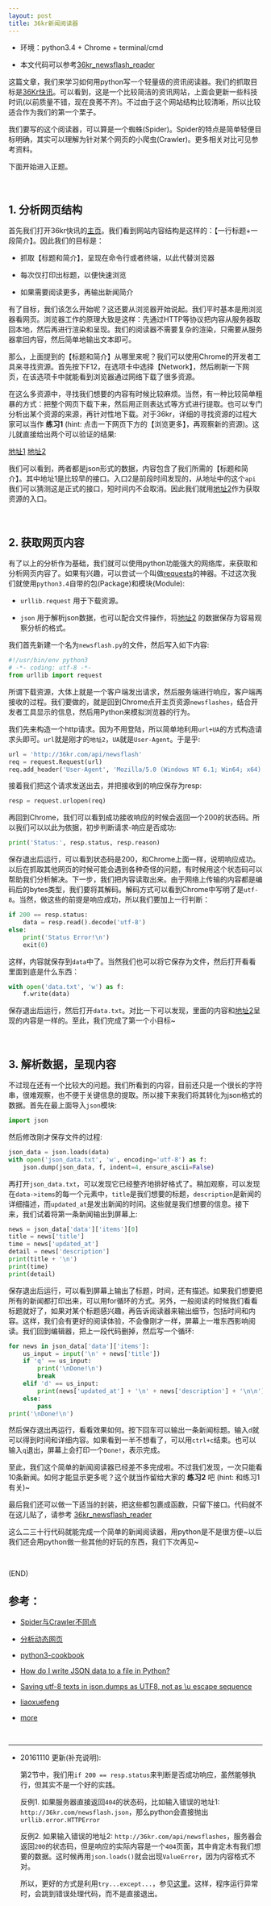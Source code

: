 ```yaml
---
layout: post
title: 36kr新闻阅读器
---
```



*	环境：python3.4 + Chrome + terminal/cmd

*	本文代码可以参考[36kr_newsflash_reader](https://github.com/jJayyyyyyy/36kr_newsflash_reader)

这篇文章，我们来学习如何用python写一个轻量级的资讯阅读器。我们的抓取目标是[36Kr快讯](http://36kr.com/newsflashes)。可以看到，这是一个比较简洁的资讯网站，上面会更新一些科技时讯(以前质量不错，现在良莠不齐)。不过由于这个网站结构比较清晰，所以比较适合作为我们的第一个栗子。

我们要写的这个阅读器，可以算是一个蜘蛛(Spider)。Spider的特点是简单轻便目标明确，其实可以理解为针对某个网页的小爬虫(Crawler)。更多相关对比可见参考资料。

下面开始进入正题。

<br/>

##	1. 分析网页结构

首先我们打开36kr快讯的[主页](http://36kr.com/newsflashes)。我们看到网站内容结构是这样的：【一行标题+一段简介】。因此我们的目标是：

*	抓取【标题和简介】，呈现在命令行或者终端，以此代替浏览器

*	每次仅打印出标题，以便快速浏览

*	如果需要阅读更多，再输出新闻简介

有了目标，我们该怎么开始呢？这还要从浏览器开始说起。我们平时基本是用浏览器看网页。浏览器工作的原理大致是这样：先通过HTTP等协议把内容从服务器取回本地，然后再进行渲染和呈现。我们的阅读器不需要复杂的渲染，只需要从服务器拿回内容，然后简单地输出文本即可。

那么，上面提到的【标题和简介】从哪里来呢？我们可以使用Chrome的开发者工具来寻找资源。首先按下F12，在选项卡中选择【Network】，然后刷新一下网页，在该选项卡中就能看到浏览器通过网络下载了很多资源。

在这么多资源中，寻找我们想要的内容有时候比较麻烦。当然，有一种比较简单粗暴的方式：把整个网页下载下来，然后用正则表达式等方式进行提取。也可以专门分析出某个资源的来源，再针对性地下载。对于36kr，详细的寻找资源的过程大家可以当作 **练习1** (hint: 点击一下网页下方的【浏览更多】，再观察新的资源)。这儿就直接给出两个可以验证的结果:

[地址1](http://36kr.com/newsflashes.json) [地址2](http://36kr.com/api/newsflash)

我们可以看到，两者都是json形式的数据，内容包含了我们所需的【标题和简介】。其中地址1是比较早的接口。入口2是前段时间发现的，从地址中的这个`api`我们可以猜测这是正式的接口，短时间内不会取消。因此我们就用[地址2](http://36kr.com/api/newsflash)作为获取资源的入口。

<br/>

##	2. 获取网页内容

有了以上的分析作为基础，我们就可以使用python功能强大的网络库，来获取和分析网页内容了。如果有兴趣，可以尝试一个叫做[requests](https://github.com/kennethreitz/requests)的神器。不过这次我们就使用`python3.4`自带的包(Package)和模块(Module):

*	`urllib.request` 用于下载资源。

*	`json` 用于解析json数据，也可以配合文件操作，将[地址2](http://36kr.com/api/newsflash) 的数据保存为容易观察分析的格式。

我们首先新建一个名为`newsflash.py`的文件，然后写入如下内容:

```python
#!/usr/bin/env python3
# -*- coding: utf-8 -*-
from urllib import request
```

所谓下载资源，大体上就是一个客户端发出请求，然后服务端进行响应，客户端再接收的过程。我们要做的，就是回到Chrome点开主页资源`newsflashes`，结合开发者工具显示的信息，然后用Python来模拟浏览器的行为。

我们先来构造一个http请求。因为不用登陆，所以简单地利用`url+UA`的方式构造请求头即可。`url`就是刚才的`地址2`，`UA`就是`User-Agent`。于是乎: 

```python
url = 'http://36kr.com/api/newsflash'
req = request.Request(url)
req.add_header('User-Agent', 'Mozilla/5.0 (Windows NT 6.1; Win64; x64) AppleWebKit/537.36 (KHTML, like Gecko) Chrome/54.0.2840.71 Safari/537.36')
```

接着我们把这个请求发送出去，并把接收到的响应保存为resp:

```python
resp = request.urlopen(req)
```

再回到Chrome，我们可以看到成功接收响应的时候会返回一个200的状态码。所以我们可以以此为依据，初步判断请求-响应是否成功:

```python
print('Status:', resp.status, resp.reason)
```

保存退出后运行，可以看到状态码是200，和Chrome上面一样，说明响应成功。以后在抓取其他网页的时候可能会遇到各种奇怪的问题，有时候用这个状态码可以帮助我们分析解决。下一步，我们把内容读取出来。由于网络上传输的内容都是编码后的bytes类型，我们要将其解码。解码方式可以看到Chrome中写明了是`utf-8`。当然，做这些的前提是响应成功，所以我们要加上一行判断：

```python
if 200 == resp.status:
	data = resp.read().decode('utf-8')
else:
	print('Status Error!\n')
	exit(0)
```

这样，内容就保存到`data`中了。当然我们也可以将它保存为文件，然后打开看看里面到底是什么东西：

```python
with open('data.txt', 'w') as f:
	f.write(data)
```

保存退出后运行，然后打开`data.txt`。对比一下可以发现，里面的内容和[地址2](http://36kr.com/api/newsflash)呈现的内容是一样的。至此，我们完成了第一个小目标~

<br/>

##	3. 解析数据，呈现内容

不过现在还有一个比较大的问题。我们所看到的内容，目前还只是一个很长的字符串，很难观察，也不便于关键信息的提取。所以接下来我们将其转化为json格式的数据。首先在最上面导入`json`模块:

```python
import json
```

然后修改刚才保存文件的过程:

```python
json_data = json.loads(data)
with open('json_data.txt', 'w', encoding='utf-8') as f:
	json.dump(json_data, f, indent=4, ensure_ascii=False)
```

再打开`json_data.txt`，可以发现它已经整齐地排好格式了。稍加观察，可以发现在`data->items`的每一个元素中，`title`是我们想要的标题，`description`是新闻的详细描述，而`updated_at`是发出新闻的时间。这些就是我们想要的信息。接下来，我们试着将第一条新闻输出到屏幕上:

```python
news = json_data['data']['items'][0]
title = news['title']
time = news['updated_at']
detail = news['description']
print(title + '\n')
print(time)
print(detail)
```

保存退出后运行，可以看到屏幕上输出了标题，时间，还有描述。如果我们想要把所有的新闻都打印出来，可以用for循环的方式。另外，一般阅读的时候我们看看标题就好了，如果对某个标题感兴趣，再告诉阅读器来输出细节，包括时间和内容。这样，我们会有更好的阅读体验，不会像刚才一样，屏幕上一堆东西影响阅读。我们回到编辑器，把上一段代码删掉，然后写一个循环:

```python
for news in json_data['data']['items']:
	us_input = input('\n' + news['title'])
	if 'q' == us_input:
		print('\nDone!\n')
		break
	elif 'd' == us_input:
		print(news['updated_at'] + '\n' + news['description'] + '\n\n')
	else:
		pass
print('\nDone!\n')
```

然后保存退出再运行，看看效果如何。按下回车可以输出一条新闻标题。输入`d`就可以得到时间和详细内容。如果看到一半不想看了，可以用`ctrl+c`结束。也可以输入`q`退出，屏幕上会打印一个`Done!`，表示完成。

至此，我们这个简单的新闻阅读器已经差不多完成啦。不过我们发现，一次只能看10条新闻。如何才能显示更多呢？这个就当作留给大家的 **练习2** 吧 (hint: 和练习1有关)~

最后我们还可以做一下适当的封装，把这些都包裹成函数，只留下接口。代码就不在这儿贴了，请参考 [36kr_newsflash_reader](https://github.com/jJayyyyyyy/36kr_newsflash_reader)

这么二三十行代码就能完成一个简单的新闻阅读器，用python是不是很方便~以后我们还会用python做一些其他的好玩的东西，我们下次再见~

<br/>

(END)

##	参考：

*	[Spider与Crawler不同点](http://www.admin5.com/article/20080825/100523.shtml)

*	[分析动态网页](https://www.zhihu.com/question/21471960/answer/81061538)

*	[python3-cookbook](http://python3-cookbook.readthedocs.io/zh_CN/latest/c06/p02_read-write_json_data.html)

*	[How do I write JSON data to a file in Python?](http://stackoverflow.com/questions/12309269/how-do-i-write-json-data-to-a-file-in-python)

*	[Saving utf-8 texts in json.dumps as UTF8, not as \u escape sequence](http://stackoverflow.com/questions/18337407/saving-utf-8-texts-in-json-dumps-as-utf8-not-as-u-escape-sequence)

*	[liaoxuefeng](http://www.liaoxuefeng.com/)

*	[more](https://github.com/jJayyyyyyy/36kr_newsflash_reader/)

<br/>

---

*	20161110 更新(补充说明): 
	
	第2节中，我们用`if 200 == resp.status`来判断是否成功响应，虽然能够执行，但其实不是一个好的实践。
	
	反例1. 如果服务器直接返回`404`的状态码，比如输入错误的地址1: `http://36kr.com/newsflash.json`，那么python会直接抛出`urllib.error.HTTPError`
	
	反例2. 如果输入错误的地址2: `http://36kr.com/api/newsflashes`，服务器会返回`200`的状态码，但是响应的实际内容是一个`404`页面，其中肯定木有我们想要的数据。这时候再用`json.loads()`就会出现`ValueError`，因为内容格式不对。
	
	所以，更好的方式是利用`try...except...`，参见[这里](http://www.liaoxuefeng.com/wiki/0014316089557264a6b348958f449949df42a6d3a2e542c000/00143191375461417a222c54b7e4d65b258f491c093a515000)。这样，程序运行异常时，会跳到错误处理代码，而不是直接退出。